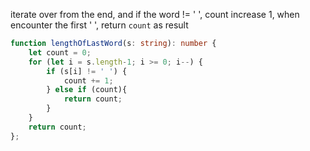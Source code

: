 iterate over from the end, and if the word != ' ', count increase 1, when encounter the first ' ', return `count` as result
```typescript
function lengthOfLastWord(s: string): number {
    let count = 0;
    for (let i = s.length-1; i >= 0; i--) {
        if (s[i] != ' ') {
            count += 1;
        } else if (count){
            return count;
        }
    }
    return count;
};
```